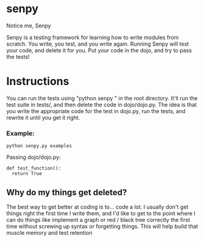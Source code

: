 # senpy
Notice me, Senpy

Senpy is a testing framework for learning how to write modules from scratch. You write, you test, and you write again.
Running Senpy will test your code, and delete it for you. Put your code in the dojo, and try to pass the tests!

# Instructions

You can run the tests using "python senpy <testname>" in the root directory. It'll run the test suite in tests/<testname>, and then delete the code in dojo/dojo.py. The idea is that you write the appropriate code for the test in dojo.py, run the tests, and rewrite it until you get it right.
  
### Example:

```python senpy.py examples```

Passing dojo/dojo.py:

```
def test_function():
  return True
```

## Why do my things get deleted?

The best way to get better at coding is to... code a lot. I usually don't get things right the first time I write them, and I'd like to get to the point where I can do things like implement a graph or red / black tree correctly the first time without screwing up syntax or forgetting things. This will help build that muscle memory and test retention
